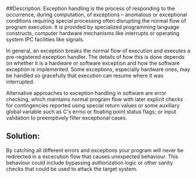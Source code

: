 ##Description:
Exception handling is the process of responding to the occurrence, during computation, 
of exceptions – anomalous or exceptional conditions requiring special processing 
often disrupting the normal flow of program execution. It is provided by specialized 
programming language constructs, computer hardware mechanisms like interrupts or operating 
system IPC facilities like signals.

In general, an exception breaks the normal flow of execution and executes a pre-registered 
exception handler. The details of how this is done depends on whether it is a hardware or 
software exception and how the software exception is implemented. Some exceptions, 
especially hardware ones, may be handled so gracefully that execution can resume where it was interrupted.

Alternative approaches to exception handling in software are error checking, 
which maintains normal program flow with later explicit checks for contingencies 
reported using special return values or some auxiliary global variable 
such as C's errno or floating point status flags; or input validation to preemptively 
filter exceptional cases.

## Solution:

By catching all different errors and exceptions your program will never be redirected in a 
excecution flow that causes unexpected behaviour. This behaviour could include bypassing authorization 
logic or other sanity checks that could be used to attack the target system.

